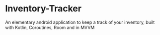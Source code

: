 # Inventory-Tracker
An elementary android application to keep a track of your inventory, built with Kotlin, Coroutines, Room and in MVVM
